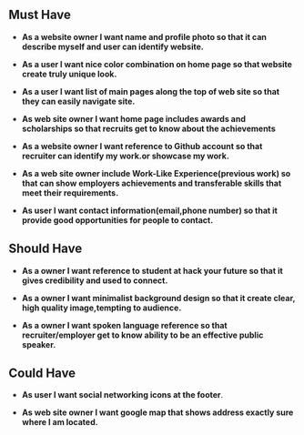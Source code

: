 ## Must Have

- **As a website owner I want name and profile photo so that it can describe myself and user can identify website.**

- **As a user I want nice color combination on home page so that website create truly unique look.** 
  
- **As a user I want list of main pages along the top of web site so that they can easily navigate site.**
  
- **As web site owner I want home page includes awards and scholarships so that recruits get to know about the achievements**
  
- **As a website owner I want reference to Github account so that recruiter can identify my work.or showcase my work.**
  
- **As a web site owner include Work-Like Experience(previous work) so that can show employers achievements and transferable skills that meet their requirements.**

- **As user I want contact information(email,phone number) so that it provide good opportunities for people to contact.**

## Should Have

- **As a owner I want reference to student at hack your future so that it gives credibility and used to connect.**

- **As a owner I want minimalist background design so that it create  clear, high quality image,tempting to audience.**
  
- **As a owner I want spoken language reference so that recruiter/employer get to know ability to be an effective public speaker.**

## Could Have

- **As user I want social networking icons at the footer**.

- **As web site owner I want google map that shows address exactly sure where I am located.**